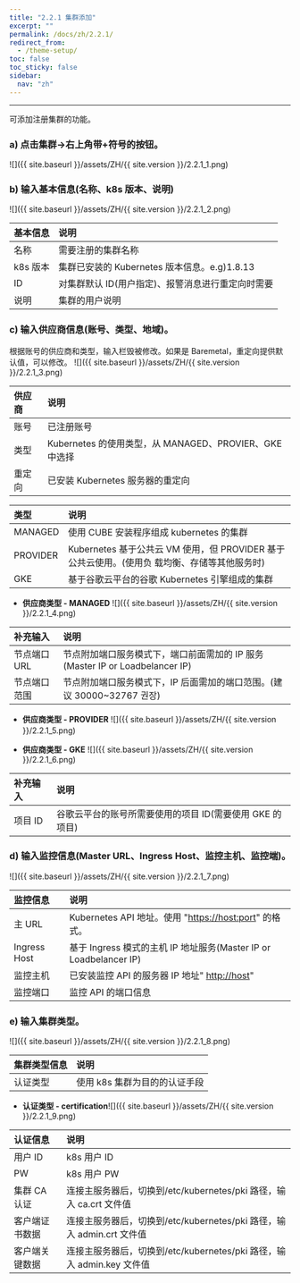 ```yaml
---
title: "2.2.1 集群添加"
excerpt: ""
permalink: /docs/zh/2.2.1/
redirect_from:
  - /theme-setup/
toc: false
toc_sticky: false
sidebar:
  nav: "zh"
---
```


---
可添加注册集群的功能。

### a\) 点击集群→右上角带+符号的按钮。
![]({{ site.baseurl }}/assets/ZH/{{ site.version }}/2.2.1_1.png)

### b\) 输入基本信息(名称、k8s 版本、说明)
![]({{ site.baseurl }}/assets/ZH/{{ site.version }}/2.2.1_2.png)

| **基本信息** | **说明** |
| :--- | :--- |
| 名称 | 需要注册的集群名称 |
| k8s 版本 | 集群已安装的 Kubernetes 版本信息。e.g)1.8.13 |
| ID | 对集群默认 ID(用户指定)、报警消息进行重定向时需要 |
| 说明 | 集群的用户说明 |

### c\) 输入供应商信息(账号、类型、地域)。

根据账号的供应商和类型，输入栏毁被修改。如果是 Baremetal，重定向提供默认值，可以修改。
![]({{ site.baseurl }}/assets/ZH/{{ site.version }}/2.2.1_3.png)

| **供应商** | **说明** |
| :--- | :--- |
| 账号 | 已注册账号 |
| 类型 | Kubernetes 的使用类型，从 MANAGED、PROVIER、GKE 中选择 |
| 重定向 | 已安装 Kubernetes 服务器的重定向 |

| **类型** | **说明** |
| :--- | :--- |
| MANAGED | 使用 CUBE 安装程序组成 kubernetes 的集群 |
| PROVIDER | Kubernetes 基于公共云 VM 使用，但 PROVIDER 基于公共云使用。(使用负 载均衡、存储等其他服务时) |
| GKE | 基于谷歌云平台的谷歌 Kubernetes 引擎组成的集群 |

* **供应商类型 - MANAGED**
![]({{ site.baseurl }}/assets/ZH/{{ site.version }}/2.2.1_4.png)

| **补充输入** | **说明** |
| :--- | :--- |
| 节点端口 URL | 节点附加端口服务模式下，端口前面需加的 IP 服务\(Master IP or Loadbelancer IP\) |
| 节点端口范围 | 节点附加端口服务模式下，IP 后面需加的端口范围。(建议 30000~32767 권장) |

* **供应商类型 - PROVIDER**
![]({{ site.baseurl }}/assets/ZH/{{ site.version }}/2.2.1_5.png)ㅤ

* **供应商类型 - GKE**
![]({{ site.baseurl }}/assets/ZH/{{ site.version }}/2.2.1_6.png)

| **补充输入** | **说明** |
| :--- | :--- |
| 项目 ID | 谷歌云平台的账号所需要使用的项目 ID(需要使用 GKE 的项目) |

### d\) 输入监控信息(Master URL、Ingress Host、监控主机、监控端)。
![]({{ site.baseurl }}/assets/ZH/{{ site.version }}/2.2.1_7.png)

| **监控信息** | **说明** |
| :--- | :--- |
| 主 URL | Kubernetes API 地址。使用 "[https://host:port](https://host:port)" 的格式。 |
| Ingress Host | 基于 Ingress 模式的主机 IP 地址服务(Master IP or Loadbelancer IP) |
| 监控主机 | 已安装监控 API 的服务器 IP 地址" [http://host](http://host)" |
| 监控端口 | 监控 API 的端口信息 |

### e\) 输入集群类型。
![]({{ site.baseurl }}/assets/ZH/{{ site.version }}/2.2.1_8.png)

| **集群类型信息** | **说明** |
| :--- | :--- |
| 认证类型 | 使用 k8s 集群为目的的认证手段 |

* **认证类型 - certification**![]({{ site.baseurl }}/assets/ZH/{{ site.version }}/2.2.1_9.png)

| **认证信息** | **说明** |
| :--- | :--- |
| 用户 ID | k8s 用户 ID |
| PW | k8s 用户 PW |
| 集群 CA 认证 | 连接主服务器后，切换到/etc/kubernetes/pki 路径，输入 ca.crt 文件值 |
| 客户端证书数据 | 连接主服务器后，切换到/etc/kubernetes/pki 路径，输入 admin.crt 文件值 |
| 客户端关键数据 | 连接主服务器后，切换到/etc/kubernetes/pki 路径，输入 admin.key 文件值 |
